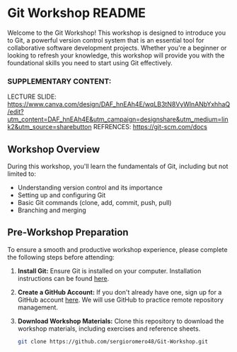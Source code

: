 # Git Workshop README

Welcome to the Git Workshop! This workshop is designed to introduce you to Git, a powerful version control system that is an essential tool for collaborative software development projects. Whether you're a beginner or looking to refresh your knowledge, this workshop will provide you with the foundational skills you need to start using Git effectively. 

### SUPPLEMENTARY CONTENT: 
LECTURE SLIDE: https://www.canva.com/design/DAF_hnEAh4E/wqLB3tN8VyWlnANbYxhhaQ/edit?utm_content=DAF_hnEAh4E&utm_campaign=designshare&utm_medium=link2&utm_source=sharebutton
REFRENCES: https://git-scm.com/docs

## Workshop Overview

During this workshop, you'll learn the fundamentals of Git, including but not limited to:

- Understanding version control and its importance
- Setting up and configuring Git
- Basic Git commands (clone, add, commit, push, pull)
- Branching and merging

## Pre-Workshop Preparation

To ensure a smooth and productive workshop experience, please complete the following steps before attending:

1. **Install Git:** Ensure Git is installed on your computer. Installation instructions can be found [here](https://git-scm.com/book/en/v2/Getting-Started-Installing-Git).

2. **Create a GitHub Account:** If you don't already have one, sign up for a GitHub account [here](https://github.com/). We will use GitHub to practice remote repository management.

3. **Download Workshop Materials:** Clone this repository to download the workshop materials, including exercises and reference sheets.

   ```bash
   git clone https://github.com/sergioromero48/Git-Workshop.git
